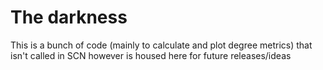 # The darkness

This is a bunch of code (mainly to calculate and plot degree metrics) that isn't called in SCN however is housed here for future releases/ideas